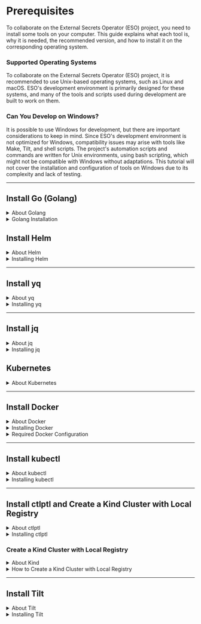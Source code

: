# Prerequisites
To collaborate on the External Secrets Operator (ESO) project, you need to install some tools on your computer. This guide explains what each tool is, why it is needed, the recommended version, and how to install it on the corresponding operating system.
### Supported Operating Systems
To collaborate on the External Secrets Operator (ESO) project, it is recommended to use Unix-based operating systems, such as Linux and macOS. ESO's development environment is primarily designed for these systems, and many of the tools and scripts used during development are built to work on them.
### Can You Develop on Windows?
It is possible to use Windows for development, but there are important considerations to keep in mind. Since ESO's development environment is not optimized for Windows, compatibility issues may arise with tools like Make, Tilt, and shell scripts. The project's automation scripts and commands are written for Unix environments, using bash scripting, which might not be compatible with Windows without adaptations. This tutorial will not cover the installation and configuration of tools on Windows due to its complexity and lack of testing.

---

## Install Go (Golang)

<details>
  <summary>About Golang</summary>
  <h3> What is Go?</h3>
  <p> Go, also known as Golang, is a programming language design at Google by Robert Griesemer, Rob Pike, and Ken Thompson. It is known for being efficient, easy to learn, and excellent for developing fast and scalable applications.</p>
  <h3> Why is Go needed?</h3>
  <p> In the <strong>External Secrets Operator</strong> project, Go is used to develop core parts of the code. It is required to compile, run, and contribute to the project's source code.</p>
</details>

<details>
  <summary>Golang Installation</summary>
  <h3> Required Version</h3>
  <p><strong>Minimum version:</strong> Go 1.20 or higher.</p>
  <p><strong>Recommended version:</strong> Go 1.24.1</p>
  <blockquote> As of this writing, the latest version of Go is <strong>1.24.1</strong>As of this writing, the latest version of Go is 1.24.1 , which worked perfectly with the <strong>External Secrets Operator</strong> project. Previous versions failed to test the application. Before testing the project, check your Go version.</blockquote>

  <h3> How to Install Go</h3>

Please consult the <a href="https://go.dev/doc/install">official documentation</a>.</p>
</details>

## Install Helm

<details>
  <summary>About Helm</summary>
  <h3>What is Helm?</h3>
  <p>Helm is a package manager for Kubernetes, the platform that automates deployment, scaling, and management of containerized applications.</p>

  <h3>Why is Helm necessary?</h3>
  <p>In the <strong>External Secrets Operator</strong> project, Helm is used to simplify the installation and management of applications within Kubernetes, automating complex configuration and deployment processes.</p>
</details>

<details>
  <summary>Installing Helm</summary>
  <h3>Required Version</h3>
  <p><strong>Recommended version:</strong> Helm 3 (latest version of Helm 3).</p>
  <h3>How to Install Helm</h3>


  <p>Please consult the <a href="https://helm.sh/docs/intro/install/">official Helm installation guide</a>.</p>
</details>

---

## Install yq

<details>
  <summary>About yq</summary>
  <h3>What is yq?</h3>
  <p>yq is a command-line tool for reading, manipulating, and writing YAML files, which are widely used for configurations.</p>

  <h3>Why is yq necessary?</h3>
  <p>In the <strong>External Secrets Operator</strong> project, yq is used to automate the editing of YAML configuration files, facilitating adjustments and implementations.</p>
</details>

<details>
  <summary>Installing yq</summary>
  <h3>Required Version</h3>
  <p><strong>Recommended version:</strong> yq v4.44.3 or higher.</p>

  <h3>How to Install yq</h3>

  <p>Please consult the <a href="https://github.com/mikefarah/yq">official yq repository</a>.</p>
</details>


---

## Install jq

<details>
  <summary>About jq</summary>
  <h3>What is jq?</h3>
  <p>jq is a command-line tool for processing and manipulating JSON data.</p>

  <h3>Why is jq needed?</h3>
  <p>In the <strong>External Secrets Operator</strong> project, jq is essential for working with JSON data, enabling efficient filtering and transformation of information.</p>
</details>

<details>
  <summary>Installing jq</summary>
  <h3>Required Version</h3>
  <p><strong>Recommended version:</strong> jq 1.6 or later.</p>

  <h3>How to Install jq</h3>

  <p>Please consult the <a href="https://stedolan.github.io/jq/">official jq website</a>.</p>
</details>

## Kubernetes

<details>
  <summary>About Kubernetes</summary>
  <h3>What is Kubernetes?</h3>
  <p>Kubernetes is an open-source platform for automating the deployment, scaling, and management of containerized applications. It orchestrates containerized workloads across a cluster of machines, ensuring high availability and efficient resource utilization.</p>

  <h3>Why is Kubernetes needed?</h3>
  <p>In the <strong>External Secrets Operator</strong> project, Kubernetes provides the infrastructure to deploy and manage containerized applications. It allows integration with cloud-native services, enabling scalability, fault tolerance, and streamlined operations in dynamic environments.</p>

  <p>
  To work with Kubernetes, we need to install and configure some tools first. This will be explained in the sections below.

  For more details, check the [official documentation](https://kubernetes.io/docs/home/).
</p>
</details>

---
## Install Docker

<details>
  <summary>About Docker</summary>
  <h3>What is Docker?</h3>
  <p>Docker is a platform for building, deploying, and running applications in containers. Containers package an application with all its dependencies into a standard unit for development and deployment.</p>

  <h3>Why is Docker needed?</h3>
  <p>In the <strong>External Secrets Operator</strong> project, Docker is used to create container images and run services in isolated environments. It is essential for developing, testing, and deploying the application within a Kubernetes environment.</p>
</details>

<details>
  <summary>Installing Docker</summary>
  <h3>How to Install Docker</h3>

  <p>Please consult the <a href="https://docs.docker.com/get-docker/">official Docker documentation</a>.</p>
</details>

<details>
  <summary>Required Docker Configuration</summary>
  <h3>Configure Docker for Non-Root Usage</h3>
  <p>By default, Docker requires superuser (root) privileges to run. To simplify usage, it is recommended to add the current user to the <code>docker</code> group to execute commands without <code>sudo</code>.</p>

  <details>
    <summary>Steps to configure Docker without root on Linux</summary>
    <h3>1. Create the docker group (if it doesn't exist):</h3>
    <pre><code>sudo groupadd docker</code></pre>
    <h3>2. Add the current user to the docker group:</h3>
    <pre><code>sudo usermod -aG docker $USER</code></pre>
    <h3>3. Apply group changes without logging out:</h3>
    <pre><code>newgrp docker</code></pre>
    <h3>4. Verify Docker can run without sudo:</h3>
    <pre><code>docker run hello-world</code></pre>
    <p>If the command works without errors, the configuration is successful.</p>
  </details>
</details>

---
## Install kubectl

<details>
  <summary>About kubectl</summary>
  <h3>What is kubectl?</h3>
  <p><strong>kubectl</strong> is the command-line tool for managing Kubernetes clusters. It enables running commands on the cluster, managing resources, and debugging applications.</p>
  <h3>Why is kubectl needed?</h3>
  <p>In the <strong>External Secrets Operator</strong> project, kubectl is used to interact with local or remote Kubernetes clusters, apply configurations, and check the state of deployed resources.</p>
</details>

<details>
  <summary>Installing kubectl</summary>
  <h3>Required Version</h3>
  <p><strong>A version compatible with the installed Kubernetes version (usually the latest stable version).</strong></p>
  <h3>How to Install kubectl</h3>

  <p>Please consult the <a href="https://kubernetes.io/docs/tasks/tools/">official kubectl documentation</a>.</p>
</details>

---
## Install ctlptl and Create a Kind Cluster with Local Registry

<details>
  <summary>About ctlptl</summary>
  <h3>What is ctlptl?</h3>
  <p><strong>ctlptl</strong> (Control Plane Tool) is a tool for managing local Kubernetes development clusters. It simplifies the creation and management of clusters like <strong>Kind</strong> (Kubernetes in Docker) and the configuration of local container registries.</p>
  <h3>Why is ctlptl necessary?</h3>
  <p>In the <strong>External Secrets Operator</strong> project, ctlptl is used to create and manage a local Kubernetes cluster using Kind, as well as to configure a local container registry to store Docker images during development.</p>
</details>

<details>
  <summary>Installing ctlptl</summary>
  <h3>Required Version</h3>
  <p><strong>The latest available version of ctlptl.</strong></p>

  <h3>How to Install ctlptl</h3>
    <p>Please consult the <a href="https://github.com/tilt-dev/ctlptl/blob/main/INSTALL.md
    ">official ctlptl installation guide</a>.</p>
</details>


<h3>Create a Kind Cluster with Local Registry</h3>

<details>
  <summary>About Kind</summary>
  <p><strong>Kind</strong> (Kubernetes in Docker) is a tool to run local Kubernetes clusters using Docker containers as cluster nodes.</p>
</details>

<details>
  <summary>How to Create a Kind Cluster with Local Registry</summary>
  <h3>1. Create a local container registry:</h3>
  <pre><code>docker run -d --restart=always -p "5000:5000" --name kind-registry registry:2</code></pre>
  <h3>2. Create a Kind cluster using ctlptl and connect it to the local registry:</h3>
  <pre><code>ctlptl create cluster kind --registry=kind-registry</code></pre>
  <p>This will create a Kind cluster configured to use the local registry at <code>localhost:5000</code>.</p>
  <h3>3. Verify the cluster is running:</h3>
  <pre><code>kubectl cluster-info --context kind-kind</code></pre>
  <h3>4. List clusters managed by ctlptl:</h3>
  <pre><code>ctlptl get clusters</code></pre>
</details>

---
## Install Tilt

<details>
  <summary>About Tilt</summary>
  <h3>What is Tilt?</h3>
  <p><strong>Tilt</strong> is a tool that accelerates development in Kubernetes environments. It automates building, deploying, and monitoring code, enabling a faster development cycle.</p>
  <h3>Why is Tilt necessary?</h3>
  <p>In the <strong>External Secrets Operator</strong> project, Tilt is used to develop and test code changes efficiently, reflecting updates almost instantly in the local Kubernetes environment.</p>
</details>

<details>
  <summary>Installing Tilt</summary>
  <h3>Required Version</h3>
  <ul>
    <li><strong>Prerequisites:</strong> Install Docker, kubectl, Kind, and ctlptl.</li>
    <li><strong>Recommended version:</strong> Latest available version.</li>
  </ul>

  <h3>How to Install Tilt</h3>

  <p>Please consult the <a href="https://docs.tilt.dev/install.html">official Tilt installation guide</a>.</p>
</details>
